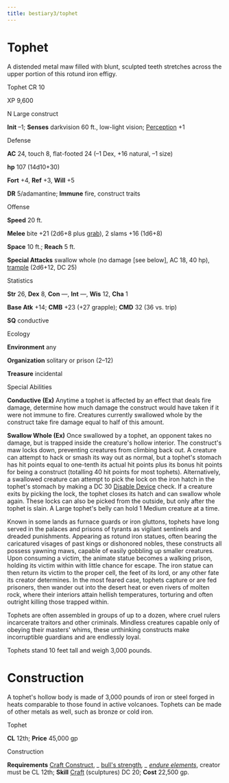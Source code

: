 ```yaml
---
title: bestiary3/tophet
---
```

# Tophet

A distended metal maw filled with blunt, sculpted teeth stretches across the upper portion of this rotund iron effigy.

Tophet CR 10

XP 9,600

N Large construct

**Init** –1; **Senses** darkvision 60 ft., low-light vision; [Perception](skills/perception.md#_perception) +1

Defense

**AC** 24, touch 8, flat-footed 24 (–1 Dex, +16 natural, –1 size)

**hp** 107 (14d10+30)

**Fort** +4, **Ref** +3, **Will** +5

**DR** 5/adamantine; **Immune** fire, construct traits

Offense

**Speed** 20 ft.

**Melee** bite +21 (2d6+8 plus [grab](monsters/universalMonsterRules.md#_grab)), 2 slams +16 (1d6+8)

**Space** 10 ft.; **Reach** 5 ft.

**Special Attacks** swallow whole (no damage [see below], AC 18, 40 hp), [trample](monsters/universalMonsterRules.md#_trample) (2d6+12, DC 25)

Statistics

**Str** 26, **Dex** 8, **Con** —, **Int** —, **Wis** 12, **Cha** 1

**Base Atk** +14; **CMB** +23 (+27 grapple); **CMD** 32 (36 vs. trip)

**SQ** conductive

Ecology

**Environment** any

**Organization** solitary or prison (2–12)

**Treasure** incidental

Special Abilities

**Conductive (Ex)** Anytime a tophet is affected by an effect that deals fire damage, determine how much damage the construct would have taken if it were not immune to fire. Creatures currently swallowed whole by the construct take fire damage equal to half of this amount.

**Swallow Whole (Ex)** Once swallowed by a tophet, an opponent takes no damage, but is trapped inside the creature's hollow interior. The construct's maw locks down, preventing creatures from climbing back out. A creature can attempt to hack or smash its way out as normal, but a tophet's stomach has hit points equal to one-tenth its actual hit points plus its bonus hit points for being a construct (totalling 40 hit points for most tophets). Alternatively, a swallowed creature can attempt to pick the lock on the iron hatch in the tophet's stomach by making a DC 30 [Disable Device](skills/disableDevice.md#_disable-device) check. If a creature exits by picking the lock, the tophet closes its hatch and can swallow whole again. These locks can also be picked from the outside, but only after the tophet is slain. A Large tophet's belly can hold 1 Medium creature at a time.

Known in some lands as furnace guards or iron gluttons, tophets have long served in the palaces and prisons of tyrants as vigilant sentinels and dreaded punishments. Appearing as rotund iron statues, often bearing the caricatured visages of past kings or dishonored nobles, these constructs all possess yawning maws, capable of easily gobbling up smaller creatures. Upon consuming a victim, the animate statue becomes a walking prison, holding its victim within with little chance for escape. The iron statue can then return its victim to the proper cell, the feet of its lord, or any other fate its creator determines. In the most feared case, tophets capture or are fed prisoners, then wander out into the desert heat or even rivers of molten rock, where their interiors attain hellish temperatures, torturing and often outright killing those trapped within.

Tophets are often assembled in groups of up to a dozen, where cruel rulers incarcerate traitors and other criminals. Mindless creatures capable only of obeying their masters' whims, these unthinking constructs make incorruptible guardians and are endlessly loyal.

Tophets stand 10 feet tall and weigh 3,000 pounds.

# Construction

A tophet's hollow body is made of 3,000 pounds of iron or steel forged in heats comparable to those found in active volcanoes. Tophets can be made of other metals as well, such as bronze or cold iron.

Tophet

**CL** 12th; **Price** 45,000 gp

Construction

**Requirements** [Craft Construct](monsters/monsterFeats.md#_craft-construct), _ [bull's strength](spells/bullSStrength.md#_bull-s-strength)_, _ [endure elements](spells/endureElements.md#_endure-elements)_, creator must be CL 12th; **Skill** [Craft](skills/craft.md#_craft) (sculptures) DC 20; **Cost** 22,500 gp.

